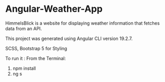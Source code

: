 # Angular-Weather-App

HimmelsBlick is a website for displaying weather information that fetches data from an API.

This project was generated using Angular CLI version 19.2.7.

SCSS, Bootstrap 5 for Styling

To run it : From the Terminal:

1. npm install
2. ng s
